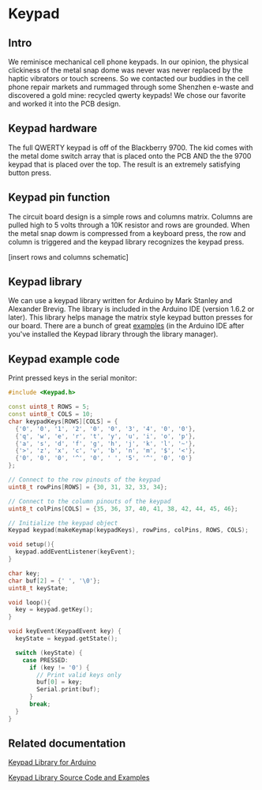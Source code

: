 # Keypad
## Intro
We reminisce mechanical cell phone keypads. In our opinion, the physical clickiness of the metal snap dome was never was never replaced by the haptic vibrators or touch screens. So we contacted our buddies in the cell phone repair markets and rummaged through some Shenzhen e-waste and discovered a gold mine: recycled qwerty keypads!  We chose our favorite and worked it into the PCB design.

## Keypad hardware
The full QWERTY keypad is off of the Blackberry 9700. The kid comes with the metal dome switch array that is placed onto the PCB AND the the 9700 keypad that is placed over the top. The result is an extremely satisfying button press.

## Keypad pin function
The circuit board design is a simple rows and columns matrix.  Columns are pulled high to 5 volts through a 10K resistor and rows are grounded. When the metal snap dowm is compressed from a keyboard press, the row and column is triggered and the keypad library recognizes the keypad press.

[insert rows and columns schematic]

## Keypad library
We can use a keypad library written for Arduino by Mark Stanley and Alexander Brevig. The library is included in the Arduino IDE (version 1.6.2 or later). This library helps manage the matrix style keypad button presses for our board. There are a bunch of great [examples](https://github.com/Chris--A/Keypad/tree/master/examples) (in the Arduino IDE after you've installed the Keypad library through the library manager).

## Keypad example code
Print pressed keys in the serial monitor:
``` cpp
#include <Keypad.h>

const uint8_t ROWS = 5;
const uint8_t COLS = 10;
char keypadKeys[ROWS][COLS] = {
  {'0', '0', '1', '2', '0', '0', '3', '4', '0', '0'},
  {'q', 'w', 'e', 'r', 't', 'y', 'u', 'i', 'o', 'p'},
  {'a', 's', 'd', 'f', 'g', 'h', 'j', 'k', 'l', '~'},
  {'>', 'z', 'x', 'c', 'v', 'b', 'n', 'm', '$', '<'},
  {'0', '0', '0', '^', '0', ' ', '5', '^', '0', '0'}
};

// Connect to the row pinouts of the keypad
uint8_t rowPins[ROWS] = {30, 31, 32, 33, 34};

// Connect to the column pinouts of the keypad
uint8_t colPins[COLS] = {35, 36, 37, 40, 41, 38, 42, 44, 45, 46};

// Initialize the keypad object
Keypad keypad(makeKeymap(keypadKeys), rowPins, colPins, ROWS, COLS);

void setup(){
  keypad.addEventListener(keyEvent);
}

char key;
char buf[2] = {' ', '\0'};
uint8_t keyState;

void loop(){
  key = keypad.getKey();
}

void keyEvent(KeypadEvent key) {
  keyState = keypad.getState();

  switch (keyState) {
    case PRESSED:
      if (key != '0') {
        // Print valid keys only
        buf[0] = key;
        Serial.print(buf);
      }
      break;
  }
}
```

## Related documentation
[Keypad Library for Arduino](https://playground.arduino.cc/Code/Keypad)

[Keypad Library Source Code and Examples](https://github.com/Chris--A/Keypad)
